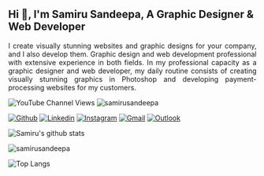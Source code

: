 ## Hi 👋, I'm Samiru Sandeepa, A Graphic Designer & Web Developer

<p align="justify">I create visually stunning websites and graphic designs for your company, and I also develop them. Graphic design and web development professional with extensive experience in both fields. In my professional capacity as a graphic designer and web developer, my daily routine consists of creating visually stunning graphics in Photoshop and developing payment-processing websites for my customers.</p>

<img alt="YouTube Channel Views" src="https://img.shields.io/youtube/channel/views/UCxS4jkG-jl5jsolJkPkMigQ?style=social">
<img src="https://komarev.com/ghpvc/?username=samirusandeepa&color=blue" alt="samirusandeepa" />

[![Github](https://img.shields.io/badge/-Github-000?style=flat&logo=Github&logoColor=white)](https://github.com/samirusandeepa/)
[![Linkedin](https://img.shields.io/badge/-LinkedIn-blue?style=flat&logo=Linkedin&logoColor=white)](https://www.linkedin.com/in/samirusandeepa/)
[![Instagram](https://img.shields.io/badge/-Instagram-c13584?style=flat&labelColor=c13584&logo=instagram&logoColor=white)](https://www.instagram.com/samirusandeepa/)
[![Gmail](https://img.shields.io/badge/-Gmail-c14438?style=flat&logo=Gmail&logoColor=white)](mailto:samirusandeepa72@gmail.com)
[![Outlook](https://img.shields.io/badge/-Outlook-0078D4?style=flat&logo=Microsoft-Outlook&logoColor=white)](mailto:samirusandeepa@outlook.com)

![Samiru's github stats](https://github-readme-stats.vercel.app/api?username=samirusandeepa&layout=compact&langs_count=8&theme=light)

<p><img align="center" src="https://github-readme-streak-stats.herokuapp.com/?user=samirusandeepa&" alt="samirusandeepa"></p>

![Top Langs](https://github-readme-stats.vercel.app/api/top-langs/?username=samirusandeepa&layout=compact&langs_count=8&theme=light)

<!-- This readme was created by Yasiru Tishan - https://github.com/samirusandeepa -->
